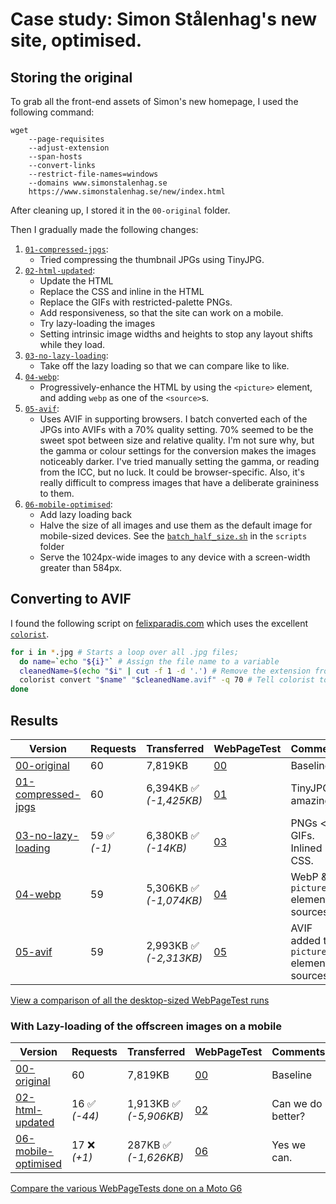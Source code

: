# Case study: Simon Stålenhag's new site, optimised.

## Storing the original

To grab all the front-end assets of Simon's new homepage, I used the following command:

```
wget
    --page-requisites
    --adjust-extension
    --span-hosts
    --convert-links
    --restrict-file-names=windows
    --domains www.simonstalenhag.se
    https://www.simonstalenhag.se/new/index.html
```

After cleaning up, I stored it in the `00-original` folder.

Then I gradually made the following changes:

1. [`01-compressed-jpgs`](01-compressed-jpgs/index.html):
   - Tried compressing the thumbnail JPGs using TinyJPG.
1. [`02-html-updated`](02-html-updated/index.html): 
   - Update the HTML
   - Replace the CSS and inline in the HTML
   - Replace the GIFs with restricted-palette PNGs. 
   - Add responsiveness, so that the site can work on a mobile.
   - Try lazy-loading the images
   - Setting intrinsic image widths and heights to stop any layout shifts while they load.
1. [`03-no-lazy-loading`](03-no-lazy-loading/index.html): 
   - Take off the lazy loading so that we can compare like to like.
1. [`04-webp`](04-webp/index.html): 
   - Progressively-enhance the HTML by using the `<picture>` element, and adding `webp` as one of the `<source>`s.
1. [`05-avif`](05-avif/index.html): 
   - Uses AVIF in supporting browsers. I batch converted each of the JPGs into AVIFs with a 70% quality setting. 70% seemed to be the sweet spot between size and relative quality. I'm not sure why, but the gamma or colour settings for the conversion makes the images noticeably darker. I've tried manually setting the gamma, or reading from the ICC, but no luck. It could be browser-specific. Also, it's really difficult to compress images that have a deliberate graininess to them.
1. [`06-mobile-optimised`](06-mobile-optimised/index.html): 
   - Add lazy loading back
   - Halve the size of all images and use them as the default image for mobile-sized devices. See the [`batch_half_size.sh`](scripts/batch_half_size.sh) in the `scripts` folder
   - Serve the 1024px-wide images to any device with a screen-width greater than 584px.

## Converting to AVIF

I found the following script on [felixparadis.com](https://www.felixparadis.com/posts/how-to-batch-convert-images-to-.avif/) which uses the excellent [`colorist`](https://joedrago.github.io/colorist/).

```sh
for i in *.jpg # Starts a loop over all .jpg files;
  do name=`echo "${i}"` # Assign the file name to a variable
  cleanedName=$(echo "$i" | cut -f 1 -d '.') # Remove the extension from the filename ("foo.jpg" becomes "foo")
  colorist convert "$name" "$cleanedName.avif" -q 70 # Tell colorist to convert your file to a .avif with an 70% lossy quality setting.
done
```

## Results

Version | Requests | Transferred | WebPageTest | Comments
--- | --- | --- | --- | ---
[00-original](00-original/index.html) | 60 | 7,819KB | [00](https://webpagetest.org/result/200929_Di2B_202bdecf2063c4b6c9a8ab39c9d2753b/) | Baseline
[01-compressed-jpgs](01-compressed-jpgs/index.html) | 60 | 6,394KB ✅ *(-1,425KB)* | [01](https://webpagetest.org/result/200929_DiTA_18be7082d9ad2708ba3e6302d3e07d62/) | TinyJPG is amazing.
[03-no-lazy-loading](03-no-lazy-loading/index.html) | 59 ✅ *(-1)* | 6,380KB ✅ *(-14KB)* | [03](https://webpagetest.org/result/200929_DiRJ_4b09841208346f8612cbf130ebc9dc9a/) | PNGs < GIFs. Inlined CSS.
[04-webp](04-webp/index.html) | 59 | 5,306KB ✅ *(-1,074KB)* | [04](https://webpagetest.org/result/200930_Di9Q_7a20d59d5f5aa6397e5cc3c0aec4c922/) | WebP & `picture` element sources
[05-avif](05-avif/index.html) | 59 | 2,993KB ✅ *(-2,313KB)* | [05](https://webpagetest.org/result/200930_DiRR_8c363b8bc1c530bbc37b3679036ec477/) | AVIF added to `picture` element sources

[View a comparison of all the desktop-sized WebPageTest runs](https://webpagetest.org/video/compare.php?tests=200930_DiRR_8c363b8bc1c530bbc37b3679036ec477%2C200930_Di9Q_7a20d59d5f5aa6397e5cc3c0aec4c922%2C200929_DiRJ_4b09841208346f8612cbf130ebc9dc9a%2C200929_DiTA_18be7082d9ad2708ba3e6302d3e07d62%2C200929_Di2B_202bdecf2063c4b6c9a8ab39c9d2753b&thumbSize=150&ival=100&end=visual)

### With Lazy-loading of the offscreen images on a mobile

Version | Requests | Transferred | WebPageTest | Comments
--- | --- | --- | --- | ---
[00-original](00-original/index.html) | 60 | 7,819KB | [00](https://webpagetest.org/result/200930_DiX6_75eef9a4a9788b4f33303e2b49ac3a8b/) | Baseline
[02-html-updated](02-html-updated/index.html) | 16 ✅ *(-44)* | 1,913KB ✅ *(-5,906KB)* | [02](https://webpagetest.org/result/200930_DiQE_2fe78ee998061370d09e49ac318ef993/) | Can we do better?
[06-mobile-optimised](06-mobile-optimised/index.html) | 17 ❌ *(+1)* | 287KB ✅ *(-1,626KB)* | [06](https://webpagetest.org/result/200930_DiHN_ca70282e5c557f96f0c842c59efb5c45/) | Yes we can.

[Compare the various WebPageTests done on a Moto G6](https://webpagetest.org/video/compare.php?tests=200930_DiX6_75eef9a4a9788b4f33303e2b49ac3a8b,200930_DiQE_2fe78ee998061370d09e49ac318ef993,200930_DiHN_ca70282e5c557f96f0c842c59efb5c45)